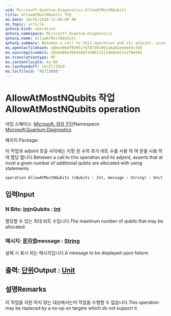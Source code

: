 ```yaml
---
uid: Microsoft.Quantum.Diagnostics.AllowAtMostNQubits
title: AllowAtMostNQubits 작업
ms.date: 10/26/2020 12:00:00 AM
ms.topic: article
qsharp.kind: operation
qsharp.namespace: Microsoft.Quantum.Diagnostics
qsharp.name: AllowAtMostNQubits
qsharp.summary: Between a call to this operation and its adjoint, asserts that at most a given number of additional qubits are allocated with using statements.
ms.openlocfilehash: ddbed96df0d95cfd78730c091a6a81ee6e49c349
ms.sourcegitcommit: 29e0d88a30e4166fa580132124b0eb57e1f0e986
ms.translationtype: MT
ms.contentlocale: ko-KR
ms.lasthandoff: 10/27/2020
ms.locfileid: "92713056"
---
```

# <a name="allowatmostnqubits-operation"></a><span data-ttu-id="40e1f-102">AllowAtMostNQubits 작업</span><span class="sxs-lookup"><span data-stu-id="40e1f-102">AllowAtMostNQubits operation</span></span>

<span data-ttu-id="40e1f-103">네임 스페이스: [Microsoft. 양자 진단](xref:Microsoft.Quantum.Diagnostics)</span><span class="sxs-lookup"><span data-stu-id="40e1f-103">Namespace: [Microsoft.Quantum.Diagnostics](xref:Microsoft.Quantum.Diagnostics)</span></span>

<span data-ttu-id="40e1f-104">패키지 [](https://nuget.org/packages/)</span><span class="sxs-lookup"><span data-stu-id="40e1f-104">Package: [](https://nuget.org/packages/)</span></span>


<span data-ttu-id="40e1f-105">이 작업과 adjoint 호출 사이에는 지정 된 수의 추가 비트 수를 사용 하 여 문을 사용 하 여 할당 합니다.</span><span class="sxs-lookup"><span data-stu-id="40e1f-105">Between a call to this operation and its adjoint, asserts that at most a given number of additional qubits are allocated with using statements.</span></span>

```qsharp
operation AllowAtMostNQubits (nQubits : Int, message : String) : Unit
```


## <a name="input"></a><span data-ttu-id="40e1f-106">입력</span><span class="sxs-lookup"><span data-stu-id="40e1f-106">Input</span></span>

### <a name="nqubits--int"></a><span data-ttu-id="40e1f-107">N Bits: [Int](xref:microsoft.quantum.lang-ref.int)</span><span class="sxs-lookup"><span data-stu-id="40e1f-107">nQubits : [Int](xref:microsoft.quantum.lang-ref.int)</span></span>

<span data-ttu-id="40e1f-108">할당할 수 있는 최대 비트 수입니다.</span><span class="sxs-lookup"><span data-stu-id="40e1f-108">The maximum number of qubits that may be allocated.</span></span>


### <a name="message--string"></a><span data-ttu-id="40e1f-109">메시지: [문자열](xref:microsoft.quantum.lang-ref.string)</span><span class="sxs-lookup"><span data-stu-id="40e1f-109">message : [String](xref:microsoft.quantum.lang-ref.string)</span></span>

<span data-ttu-id="40e1f-110">실패 시 표시 되는 메시지입니다.</span><span class="sxs-lookup"><span data-stu-id="40e1f-110">A message to be displayed upon failure.</span></span>



## <a name="output--unit"></a><span data-ttu-id="40e1f-111">출력: [단위](xref:microsoft.quantum.lang-ref.unit)</span><span class="sxs-lookup"><span data-stu-id="40e1f-111">Output : [Unit](xref:microsoft.quantum.lang-ref.unit)</span></span>



## <a name="remarks"></a><span data-ttu-id="40e1f-112">설명</span><span class="sxs-lookup"><span data-stu-id="40e1f-112">Remarks</span></span>

<span data-ttu-id="40e1f-113">이 작업을 지원 하지 않는 대상에서는이 작업을 수행할 수 없습니다.</span><span class="sxs-lookup"><span data-stu-id="40e1f-113">This operation may be replaced by a no-op on targets which do not support it.</span></span>
